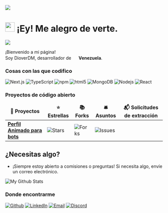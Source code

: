 ![](https://hit.yhype.me/github/profile?user_id=97247851)

<h1><img src="https://emojis.slackmojis.com/emojis/images/1531849430/4246/blob-sunglasses.gif?1531849430" width="30" /> ¡Ey! Me alegro de verte.</h1>

![](https://komarev.com/ghpvc/?username=dioverdm)

<p>¡Bienvenido a mi página! </br> Soy DioverDM, desarrollador de
    <img src="https://images.emojiterra.com/twitter/v14.0/1024px/1f1fb-1f1ea.png" width="16" /> <b>Venezuela</b>.
</p>
<h3>Cosas con las que codifico</h3>
<p>
    <img alt="Next.js" src="https://img.shields.io/badge/-Next.js-000000?style=flat-square&logo=next.js&logoColor=white" />
    <img alt="TypeScript" src="https://img.shields.io/badge/-TypeScript-007ACC?style=flat-square&logo=typescript&logoColor=white" />
    <img alt="npm" src="https://img.shields.io/badge/-NPM-CB3837?style=flat-square&logo=npm&logoColor=white" />
    <img alt="html5" src="https://img.shields.io/badge/-HTML5-E34F26?style=flat-square&logo=html5&logoColor=white" />
    <img alt="MongoDB" src="https://img.shields.io/badge/-MongoDB-13aa52?style=flat-square&logo=mongodb&logoColor=white" />
    <img alt="Nodejs" src="https://img.shields.io/badge/-Nodejs-43853d?style=flat-square&logo=Node.js&logoColor=white" />
    <img alt="React" src="https://img.shields.io/badge/-React?style=flat-square&logo=React&logoColor=White" />
</p>
<h3>Proyectos de código abierto</h3>
<table>
    <thead align="center">
        <tr border: none;>
            <td><b>🎁 Proyectos</b></td>
            <td><b>⭐ Estrellas</b></td>
            <td><b>📚 Forks</b></td>
            <td><b>🛎 Asuntos</b></td>
            <td><b>📬 Solicitudes de extracción</b></td>
        </tr>
    </thead>
    <tbody>
        <tr>
            <td><a href="https://github.com/dioverdm/Animated-profile-for-discord-bot"><b>Perfil Animado para bots</b></a></td>
            <td><img alt="Stars" src="https://img.shields.io/github/stars/dioverdm/Animated-profile-for-discord-bot?style=flat-square&labelColor=343b41" /></td>
            <td><img alt="Forks" src="https://img.shields.io/github/forks/dioverdm/Animated-profile-for-discord-bot?style=flat-square&labelColor=343b41" /></td>
            <td><img alt="Issues" src="https://img.shields.io/github/issues/dioverdm/Animated-profile-for-discord-bot?style=flat-square&labelColor=343b41" /></td>
        </tr>
    </tbody>
</table>

## ¿Necesitas algo?
- ¡Siempre estoy abierto a comisiones o preguntas! Si necesita algo, envíe un correo electrónico.

<img alt="My Github Stats" src="https://github-readme-stats.vercel.app/api?username=dioverdm&show_icons=true&hide_border=true&theme=tokyonight&count_private=true&hide=stars" />

<h3>Donde encontrarme</h3>
<p><a href="https://github.com/dioverdm" target="_blank">
        <img alt="Github" src="https://img.shields.io/badge/GitHub-%2312100E.svg?&style=for-the-badge&logo=Github&logoColor=white" /></a>
    <a href="https://www.linkedin.com/in/dioverdm" target="_blank">
        <img alt="LinkedIn" src="https://img.shields.io/badge/linkedin-%230077B5.svg?&style=for-the-badge&logo=linkedin&logoColor=white" /></a>
    <a href="mailto:dioverrdm@gmail.com" target="_blank">
        <img alt="Email" src="https://img.shields.io/badge/email-%23333.svg?&style=for-the-badge&logo=mail.ru&logoColor=white" /></a>
    <a href="https://discord.com/users/652555508246511647" target="_blank">
        <img alt="Discord" src="https://img.shields.io/badge/Discord-%237289DA.svg?&style=for-the-badge&logo=discord&logoColor=white" /></a>

</p>
